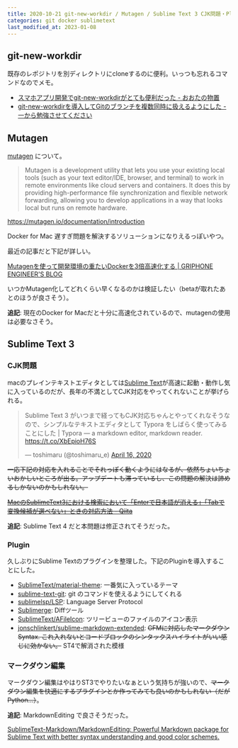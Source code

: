 ```yaml
---
title: 2020-10-21 git-new-workdir / Mutagen / Sublime Text 3 CJK問題・Plugin・マークダウン編集
categories: git docker sublimetext
last_modified_at: 2023-01-08
---
```


## git-new-workdir

既存のレポジトリを別ディレクトリにcloneするのに便利。いっつも忘れるコマンドなのでメモ。

- [スマホアプリ開発でgit-new-workdirがとても便利だった - おおたの物置](https://ota42y.com/blog/2014/08/25/git-new-workdir/)
- [git-new-workdirを導入してGitのブランチを複数同時に扱えるようにした - 一から勉強させてください](https://dangerous-animal141.hatenablog.com/entry/2014/10/11/124434)

## Mutagen

[mutagen](https://mutagen.io/) について。

> Mutagen is a development utility that lets you use your existing local tools (such as your text editor/IDE, browser, and terminal) to work in remote environments like cloud servers and containers. It does this by providing high-performance file synchronization and flexible network forwarding, allowing you to develop applications in a way that looks local but runs on remote hardware. 

<https://mutagen.io/documentation/introduction>

Docker for Mac 遅すぎ問題を解決するソリューションになりえるっぽいやつ。

最近の記事だと下記が詳しい。

[Mutagenを使って開発環境の重たいDockerを3倍高速化する \| GRIPHONE ENGINEER'S BLOG](https://tech.griphone.co.jp/2020/09/17/accelerate-docker-with-mutagen/)

いつかMutagen化してどれくらい早くなるのかは検証したい（betaが取れたあとのほうが良さそう）。

**追記**: 現在のDocker for Macだと十分に高速化されているので、mutagenの使用は必要なさそう。

## Sublime Text 3

### CJK問題

macのプレインテキストエディタとしては[Sublime Text](https://www.sublimetext.com/)が高速に起動・動作し気に入っているのだが、長年の不満としてCJK対応をやってくれないことが挙げられる。

<blockquote class="twitter-tweet"><p lang="ja" dir="ltr">Sublime Text 3 がいつまで経ってもCJK対応ちゃんとやってくれなそうなので、シンプルなテキストエディタとして Typora をしばらく使ってみることにした | Typora — a markdown editor, markdown reader. <a href="https://t.co/XbEpioH76S">https://t.co/XbEpioH76S</a></p>&mdash; toshimaru (@toshimaru_e) <a href="https://twitter.com/toshimaru_e/status/1250617503409074176?ref_src=twsrc%5Etfw">April 16, 2020</a></blockquote>
<script async src="https://platform.twitter.com/widgets.js" charset="utf-8"></script>

~~一応下記の対応を入れることでそれっぽく動くようにはなるが、依然ちょいちょいおかしいところが出る。アップデートも滞っているし、この問題の解決は諦めるしかないのかもしれない。~~

~~[MacのSublimeText3における検索において「Enterで日本語が消える」「Tabで変換候補が選べない」ときの対応方法 - Qiita](https://qiita.com/ponsuke0531/items/94f7c1592412b7a6ea28)~~

**追記**: Sublime Text 4 だと本問題は修正されてそうだった。

### Plugin

久しぶりにSublime Textのプラグインを整理した。下記のPluginを導入することにした。

- [SublimeText/material-theme](https://github.com/SublimeText/material-theme): 一番気に入っているテーマ
- [sublime-text-git](https://github.com/kemayo/sublime-text-git): git のコマンドを使えるようにしてくれる
- [sublimelsp/LSP](https://github.com/sublimelsp/LSP): Language Server Protocol
- [Sublimerge](https://www.sublimerge.com/): Diffツール
- [SublimeText/AFileIcon](https://github.com/SublimeText/AFileIcon): ツリービューのファイルのアイコン表示
- [jonschlinkert/sublime-markdown-extended](https://github.com/jonschlinkert/sublime-markdown-extended): ~~GFMに対応したマークダウンSyntax. これ入れないとコードブロックのシンタックスハイライトがいい感じに効かない。~~ ST4で解消された模様

### マークダウン編集

マークダウン編集はやはりST3でやりたいなぁという気持ちが強いので、~~マークダウン編集を快適にするプラグインとか作ってみても良いのかもしれない（だが Python...）~~。

**追記**: MarkdownEditing で良さそうだった。

[SublimeText-Markdown/MarkdownEditing: Powerful Markdown package for Sublime Text with better syntax understanding and good color schemes.](https://github.com/SublimeText-Markdown/MarkdownEditing)
